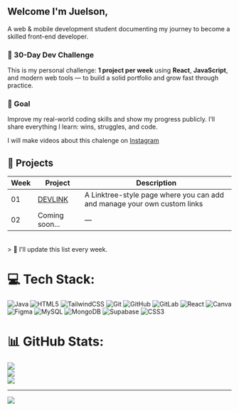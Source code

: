 ## Welcome I'm Juelson,
A web & mobile development student documenting my journey to become a skilled front-end developer.

### 📌 30-Day Dev Challenge <br/>

This is my personal challenge: **1 project per week** using **React**, **JavaScript**, and modern web tools — to build a solid portfolio and grow fast through practice. <br/>

### 🎯 Goal <br/>

Improve my real-world coding skills and show my progress publicly. I’ll share everything I learn: wins, struggles, and code. <br/>

I will make videos about this chalenge on [Instagram](https://www.instagram.com/jpb.dev?igsh=bGpiZTc2MTh5dHVv&utm_source=qr) <br/>

## 📁 Projects <br/>

| Week | Project | Description |
|------|---------|-------------|
| 01   | [DEVLINK]([link](https://github.com/Juels0nB/DevLink)) | A Linktree-style page where you can add and manage your own custom links |
| 02   | Coming soon... | — |
 <br/>
> 📌 I’ll update this list every week. <br/>

# 💻 Tech Stack:
![Java](https://img.shields.io/badge/java-%23ED8B00.svg?style=for-the-badge&logo=openjdk&logoColor=white) ![HTML5](https://img.shields.io/badge/html5-%23E34F26.svg?style=for-the-badge&logo=html5&logoColor=white) ![TailwindCSS](https://img.shields.io/badge/tailwindcss-%2338B2AC.svg?style=for-the-badge&logo=tailwind-css&logoColor=white) ![Git](https://img.shields.io/badge/git-%23F05033.svg?style=for-the-badge&logo=git&logoColor=white) ![GitHub](https://img.shields.io/badge/github-%23121011.svg?style=for-the-badge&logo=github&logoColor=white) ![GitLab](https://img.shields.io/badge/gitlab-%23181717.svg?style=for-the-badge&logo=gitlab&logoColor=white) ![React](https://img.shields.io/badge/react-%2320232a.svg?style=for-the-badge&logo=react&logoColor=%2361DAFB) ![Canva](https://img.shields.io/badge/Canva-%2300C4CC.svg?style=for-the-badge&logo=Canva&logoColor=white) ![Figma](https://img.shields.io/badge/figma-%23F24E1E.svg?style=for-the-badge&logo=figma&logoColor=white) ![MySQL](https://img.shields.io/badge/mysql-4479A1.svg?style=for-the-badge&logo=mysql&logoColor=white) ![MongoDB](https://img.shields.io/badge/MongoDB-%234ea94b.svg?style=for-the-badge&logo=mongodb&logoColor=white) ![Supabase](https://img.shields.io/badge/Supabase-3ECF8E?style=for-the-badge&logo=supabase&logoColor=white) ![CSS3](https://img.shields.io/badge/css3-%231572B6.svg?style=for-the-badge&logo=css3&logoColor=white)
# 📊 GitHub Stats:
![](https://github-readme-stats.vercel.app/api?username=Juels0nB&theme=github_dark_dimmed&hide_border=false&include_all_commits=true&count_private=false)<br/>
![](https://nirzak-streak-stats.vercel.app/?user=Juels0nB&theme=github_dark_dimmed&hide_border=false)<br/>
![](https://github-readme-stats.vercel.app/api/top-langs/?username=Juels0nB&theme=github_dark_dimmed&hide_border=false&include_all_commits=true&count_private=false&layout=compact)

---
[![](https://visitcount.itsvg.in/api?id=Juels0nB&icon=0&color=11)](https://visitcount.itsvg.in)

<!-- Proudly created with GPRM ( https://gprm.itsvg.in ) -->
